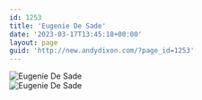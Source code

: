 ```yaml
---
id: 1253
title: 'Eugenie De Sade'
date: '2023-03-17T13:45:18+00:00'
layout: page
guid: 'http://new.andydixon.com/?page_id=1253'
---
```


![Eugenie De Sade](https://i0.wp.com/assets.g8x2.ldn.idrivee2-23.com/posters/Eugenie%20De%20Sade%2001.jpg?w=1200&ssl=1 "Eugenie De Sade")  
![Eugenie De Sade](https://i0.wp.com/assets.g8x2.ldn.idrivee2-23.com/posters/Eugenie%20De%20Sade%2002.jpg?w=1200&ssl=1 "Eugenie De Sade")